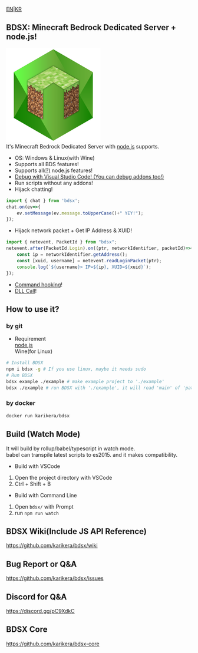 [EN](README.md)|[KR](README.ko.md)

## BDSX: Minecraft Bedrock Dedicated Server + node.js!
![logo](icon.png)  
It's Minecraft Bedrock Dedicated Server with [node.js](https://nodejs.org/) supports.  
* OS: Windows & Linux(with Wine)
* Supports all BDS features!
* Supports all[(?)](https://github.com/karikera/bdsx/wiki/Available-NPM-Modules) node.js features!
* [Debug with Visual Studio Code! (You can debug addons too!)](https://github.com/karikera/bdsx/wiki/Debug-with-VSCode)
* Run scripts without any addons!
* Hijack chatting!
```ts
import { chat } from 'bdsx';
chat.on(ev=>{
    ev.setMessage(ev.message.toUpperCase()+" YEY!");
});
```
* Hijack network packet + Get IP Address & XUID!
```ts
import { netevent, PacketId } from "bdsx";
netevent.after(PacketId.Login).on((ptr, networkIdentifier, packetId)=>{
    const ip = networkIdentifier.getAddress();
    const [xuid, username] = netevent.readLoginPacket(ptr);
    console.log(`${username}> IP=${ip}, XUID=${xuid}`);
});
```
* [Command hooking](https://github.com/karikera/bdsx/wiki/Command-Hooking)!
* [DLL Call](https://github.com/karikera/bdsx/wiki/Call-DLL-Directly)!

## How to use it?

### by git
* Requirement  
[node.js](https://nodejs.org/)  
Wine(for Linux)  
```sh
# Install BDSX
npm i bdsx -g # If you use linux, maybe it needs sudo 
# Run BDSX
bdsx example ./example # make example project to './example'
bdsx ./example # run BDSX with './example', it will read 'main' of 'path/package.json
```

### by docker
```sh
docker run karikera/bdsx
```

## Build (Watch Mode)
It will build by rollup/babel/typescript in watch mode.  
babel can transpile latest scripts to es2015. and it makes compatibility.

* Build with VSCode
1. Open the project directory with VSCode
2. Ctrl + Shift + B

* Build with Command Line
1. Open `bdsx/` with Prompt
2. run `npm run watch`

## BDSX Wiki(Include JS API Reference)
https://github.com/karikera/bdsx/wiki

## Bug Report or Q&A
https://github.com/karikera/bdsx/issues

## Discord for Q&A
https://discord.gg/pC9XdkC

## BDSX Core
https://github.com/karikera/bdsx-core